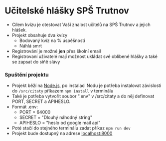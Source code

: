 # Učitelské hlášky SPŠ Trutnov
- Cílem kvízu je otestovat Vaší znalost učitelů na SPŠ Trutnov a jejich hlášek.
- Projekt obsahuje dva kvízy
  - Bodovaný kvíz na % úspěšnosti
  - Náhlá smrt
- Registrování je možné **jen** přes školní email
- Registrovaní uživatelé mají možnost ukládat své oblíbené hlášky a také se zapsat do síňě slávy


### Spuštění projektu
- Projekt běží na [Node.js](https://nodejs.org/), po instalaci Nodu je potřeba instalovat závislosti do `/src/citaty` příkazem `npm install` v terminálu
- Také je potřeba vytvořit soubor ".env" v /src/citaty a do něj definovat PORT, SECRET a APIHESLO.
- Formát .env: 
  - PORT = 64000
  - SECRET = "Dlouhý náhodný string"
  - APIHESLO = "heslo od google mail api"
- Poté stačí do stejného terminálu zadat příkaz `npm run dev`
- Projekt bude dostupný na adrese [localhost:8000](http://localhost:8000)
